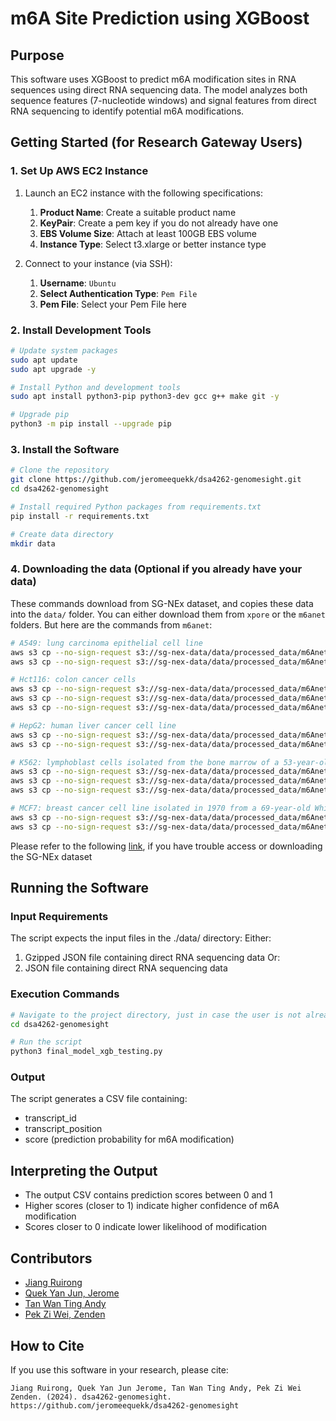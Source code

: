 # m6A Site Prediction using XGBoost

## Purpose
This software uses XGBoost to predict m6A modification sites in RNA sequences using direct RNA sequencing data. The model analyzes both sequence features (7-nucleotide windows) and signal features from direct RNA sequencing to identify potential m6A modifications.

## Getting Started (for Research Gateway Users)

### 1. Set Up AWS EC2 Instance
1. Launch an EC2 instance with the following specifications:
   1. **Product Name**: Create a suitable product name
   2. **KeyPair**: Create a pem key if you do not already have one
   3. **EBS Volume Size**: Attach at least 100GB EBS volume
   4. **Instance Type**: Select t3.xlarge or better instance type

2. Connect to your instance (via SSH):
   1. **Username**: `Ubuntu`
   2. **Select Authentication Type**: `Pem File`
   3. **Pem File**: Select your Pem File here

### 2. Install Development Tools
```bash
# Update system packages
sudo apt update
sudo apt upgrade -y

# Install Python and development tools
sudo apt install python3-pip python3-dev gcc g++ make git -y

# Upgrade pip
python3 -m pip install --upgrade pip
```

### 3. Install the Software
```bash
# Clone the repository
git clone https://github.com/jeromeequekk/dsa4262-genomesight.git
cd dsa4262-genomesight

# Install required Python packages from requirements.txt
pip install -r requirements.txt

# Create data directory
mkdir data
```


### 4. Downloading the data (Optional if you already have your data)
These commands download from SG-NEx dataset, and copies these data into the `data/` folder. You can either download them from `xpore` or the `m6anet` folders. But here are the commands from `m6anet`:

```bash
# A549: lung carcinoma epithelial cell line
aws s3 cp --no-sign-request s3://sg-nex-data/data/processed_data/m6Anet/SGNex_A549_directRNA_replicate5_run1/data.json data/
aws s3 cp --no-sign-request s3://sg-nex-data/data/processed_data/m6Anet/SGNex_A549_directRNA_replicate6_run1/data.json data/

# Hct116: colon cancer cells
aws s3 cp --no-sign-request s3://sg-nex-data/data/processed_data/m6Anet/SGNex_Hct116_directRNA_replicate3_run1/data.json data/
aws s3 cp --no-sign-request s3://sg-nex-data/data/processed_data/m6Anet/SGNex_Hct116_directRNA_replicate3_run4/data.json data/
aws s3 cp --no-sign-request s3://sg-nex-data/data/processed_data/m6Anet/SGNex_Hct116_directRNA_replicate4_run3/data.json data/

# HepG2: human liver cancer cell line
aws s3 cp --no-sign-request s3://sg-nex-data/data/processed_data/m6Anet/SGNex_HepG2_directRNA_replicate5_run2/data.json data/
aws s3 cp --no-sign-request s3://sg-nex-data/data/processed_data/m6Anet/SGNex_HepG2_directRNA_replicate6_run1/data.json data/

# K562: lymphoblast cells isolated from the bone marrow of a 53-year-old chronic myelogenous leukemia patient
aws s3 cp --no-sign-request s3://sg-nex-data/data/processed_data/m6Anet/SGNex_K562_directRNA_replicate4_run1/data.json data/
aws s3 cp --no-sign-request s3://sg-nex-data/data/processed_data/m6Anet/SGNex_K562_directRNA_replicate5_run1/data.json data/
aws s3 cp --no-sign-request s3://sg-nex-data/data/processed_data/m6Anet/SGNex_K562_directRNA_replicate6_run1/data.json data/

# MCF7: breast cancer cell line isolated in 1970 from a 69-year-old White woman
aws s3 cp --no-sign-request s3://sg-nex-data/data/processed_data/m6Anet/SGNex_MCF7_directRNA_replicate3_run1/data.json data/
aws s3 cp --no-sign-request s3://sg-nex-data/data/processed_data/m6Anet/SGNex_MCF7_directRNA_replicate4_run1/data.json data/
```

Please refer to the following [link](https://github.com/GoekeLab/sg-nex-data/blob/master/docs/AWS_data_access_tutorial.md#processed-data), if you have trouble access or downloading the SG-NEx dataset

## Running the Software

### Input Requirements
The script expects the input files in the ./data/ directory:
Either:
1. Gzipped JSON file containing direct RNA sequencing data
Or: 
2. JSON file containing direct RNA sequencing data

### Execution Commands
```bash
# Navigate to the project directory, just in case the user is not already in there
cd dsa4262-genomesight

# Run the script
python3 final_model_xgb_testing.py
```

### Output
The script generates a CSV file containing:
- transcript_id
- transcript_position
- score (prediction probability for m6A modification)


## Interpreting the Output
- The output CSV contains prediction scores between 0 and 1
- Higher scores (closer to 1) indicate higher confidence of m6A modification
- Scores closer to 0 indicate lower likelihood of modification

## Contributors
* [Jiang Ruirong](https://github.com/ruironggg)
* [Quek Yan Jun, Jerome](https://github.com/jeromeequekk)
* [Tan Wan Ting Andy](https://github.com/mujidan)
* [Pek Zi Wei, Zenden](https://github.com/zendenpek)


## How to Cite
If you use this software in your research, please cite:
```
Jiang Ruirong, Quek Yan Jun Jerome, Tan Wan Ting Andy, Pek Zi Wei Zenden. (2024). dsa4262-genomesight. https://github.com/jeromeequekk/dsa4262-genomesight
```